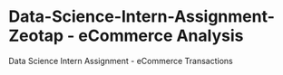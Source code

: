 # Data-Science-Intern-Assignment-Zeotap - eCommerce Analysis
Data Science Intern Assignment - eCommerce
Transactions
